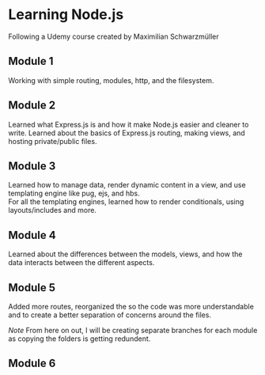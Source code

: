 # Learning Node.js 
Following a Udemy course created by Maximilian Schwarzmüller

## Module 1
Working with simple routing, modules, http, and the filesystem.

## Module 2
Learned what Express.js is and how it make Node.js easier and cleaner to write.
Learned about the basics of Express.js routing, making views, and hosting private/public files.

## Module 3
Learned how to manage data, render dynamic content in a view, and use templating engine like pug, ejs, and hbs.  
For all the templating engines, learned how to render conditionals, using layouts/includes and more.

## Module 4
Learned about the differences between the models, views, and how the data interacts between the different aspects. 

## Module 5
Added more routes, reorganized the so the code was more understandable and to create a better separation of concerns around the files.

_Note_ From here on out, I will be creating separate branches for each module as copying the folders is getting redundent.

## Module 6